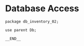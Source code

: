# Database Access

<!-- %% svg-grid: code -->

~~~~
package db_inventory_02;

use parent Db;

__END__
~~~~
